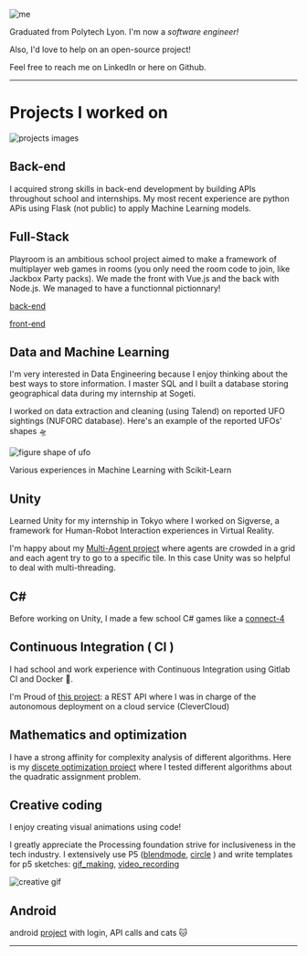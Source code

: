 ![me](https://i.imgur.com/8HsfCAT.png)

Graduated from Polytech Lyon. I'm now a *software engineer!*

Also, I'd love to help on an open-source project!

Feel free to reach me on LinkedIn or here on Github.

------------------
# Projects I worked on
![projects images](https://i.imgur.com/I5HGYZP.jpg)

## Back-end

I acquired  strong skills in back-end development by building APIs throughout school and internships.
My most recent experience are python APis using Flask (not public) to apply Machine Learning models.

## Full-Stack
Playroom is an ambitious school project aimed to make a framework of multiplayer web games in rooms (you only need the room code to join, like Jackbox Party packs).
We made the front with Vue.js and the back with Node.js. 
We managed to have a functionnal pictionnary!

[back-end](https://github.com/Santa-Polytecha/playroom-server)

[front-end](https://github.com/Santa-Polytecha/playroom-web)


## Data and Machine Learning
I'm very interested in Data Engineering because I enjoy thinking about the best ways to store information. 
I master SQL and I built a database storing geographical data during my internship at Sogeti.

I worked on data extraction and cleaning (using Talend) on reported UFO sightings  (NUFORC database).
Here's an example of the reported UFOs' shapes 🛸

![figure shape of ufo](https://lh5.googleusercontent.com/ocDICWyszzFXEVc2M1meaIQElZR9o3tlNUAR4SM0wsZoDsTjSMSsF0oL7oWdN0ksrRx4SC0E-7ij-DCovGiLLdnEokxQS8y-6ZwNqTP9lsiIopA5e2wtkmEzR3f32AHTdcnF0hf4)

Various experiences in Machine Learning with Scikit-Learn

## Unity
Learned Unity for my internship in Tokyo where I worked on Sigverse, a framework for Human-Robot Interaction experiences in Virtual Reality.

I'm happy about my [Multi-Agent project](https://github.com/AntoineGanne/-5A-INFO-SMA-project) where agents are crowded in a grid and each agent try to go to a specific tile. In this case Unity was so helpful to deal with multi-threading.

 
## C#

Before working on Unity, I made a few school C# games like a [connect-4](https://github.com/AntoineGanne/Le_Puissance4_Par_Antoine_et_Lea)

## Continuous Integration ( CI )
I had school and work experience with Continuous Integration using Gitlab CI and Docker 🐳. 

I'm Proud of [this project](https://gitlab.com/Ton_Ami/api_cloud_5a_info): a REST API where I was in charge of the autonomous deployment on a cloud service (CleverCloud) 

## Mathematics and optimization
I have a strong affinity for complexity analysis of different algorithms. 
Here is my [discete optimization project](https://github.com/AntoineGanne/Optimisation-discrete) where I tested different algorithms about the quadratic assignment problem.

## Creative coding
I enjoy creating visual animations using code! 

I greatly appreciate the Processing foundation strive for inclusiveness in the tech industry. 
I extensively use P5 ([blendmode](https://github.com/AntoineGanne/Having-fun-with-p5js-s-blendMode-), [circle](https://github.com/AntoineGanne/circle_and_lines) ) and write templates for p5 sketches: [gif_making](https://github.com/AntoineGanne/Empty_Gif_Making_Sketch_for_p5.js), [video_recording](https://github.com/AntoineGanne/Template_p5_video_recording)

![creative gif](https://media2.giphy.com/media/0XHznQSB9ANKjiaAIK/giphy.gif)


## Android

android [project](https://github.com/polytechlyon-5a-2019-android/polytechlyon-5a-2019-android-projet-AntoineGanne)
with login, API calls and cats 🐱


-------------------

<!--
**AntoineGanne/AntoineGanne** is a ✨ _special_ ✨ repository because its `README.md` (this file) appears on your GitHub profile.

Here are some ideas to get you started:

- 🔭 I’m currently working on ...
- 🌱 I’m currently learning ...
- 👯 I’m looking to collaborate on ...
- 🤔 I’m looking for help with ...
- 💬 Ask me about ...
- 📫 How to reach me: ...
- 😄 Pronouns: ...
- ⚡ Fun fact: ...
-->
